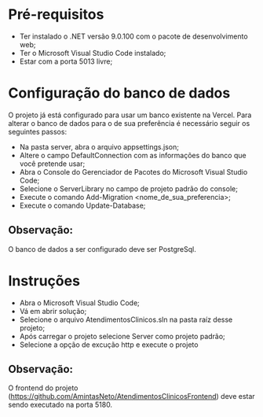 # Pré-requisitos
* Ter instalado o .NET versão 9.0.100 com o pacote de desenvolvimento web;
* Ter o Microsoft Visual Studio Code instalado;
* Estar com a porta 5013 livre;

# Configuração do banco de dados
O projeto já está configurado para usar um banco existente na Vercel. 
Para alterar o banco de dados para o de sua preferência é necessário seguir os seguintes passos:

* Na pasta server, abra o arquivo appsettings.json;
* Altere o campo DefaultConnection com as informações do banco que você pretende usar;
* Abra o Console do Gerenciador de Pacotes do Microsoft Visual Studio Code;
* Selecione o ServerLibrary no campo de projeto padrão do console;
* Execute o comando Add-Migration <nome_de_sua_preferencia>;
* Execute o comando Update-Database;

## Observação:
O banco de dados a ser configurado deve ser PostgreSql.

# Instruções
* Abra o Microsoft Visual Studio Code;
* Vá em abrir solução;
* Selecione o arquivo AtendimentosClinicos.sln na pasta raíz desse projeto;
* Após carregar o projeto selecione Server como projeto padrão;
* Selecione a opção de excução http e execute o projeto

## Observação:
O frontend do projeto (https://github.com/AmintasNeto/AtendimentosClinicosFrontend) deve estar sendo executado na porta 5180.
